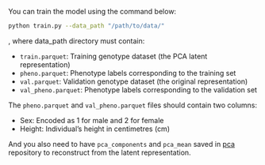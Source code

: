 You can train the model using the command below:

```bash
python train.py --data_path "/path/to/data/"
```

, where data_path directory must contain:

- `train.parquet`: Training genotype dataset (the PCA latent representation)
- `pheno.parquet`: Phenotype labels corresponding to the training set
- `val.parquet`: Validation genotype dataset (the original representation)
- `val_pheno.parquet`: Phenotype labels corresponding to the validation set

The `pheno.parquet` and `val_pheno.parquet` files should contain two columns:

- Sex: Encoded as 1 for male and 2 for female
- Height: Individual’s height in centimetres (cm)

And you also need to have `pca_components` and `pca_mean` saved in [pca](../../../../pca) repository to reconstruct from the latent representation.